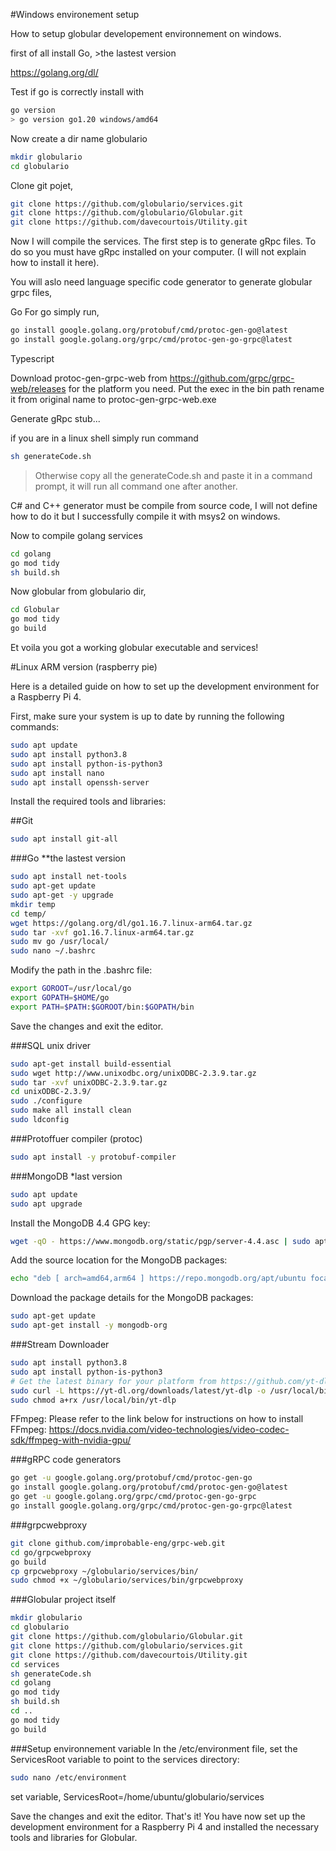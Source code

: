 

#Windows environement setup

How to setup globular developement environnement on windows.

first of all install Go, >the lastest version

https://golang.org/dl/

Test if go is correctly install with 
```bash
go version
> go version go1.20 windows/amd64
```

Now create a dir name globulario
```bash
mkdir globulario
cd globulario
```

Clone git pojet,
```bash
git clone https://github.com/globulario/services.git
git clone https://github.com/globulario/Globular.git
git clone https://github.com/davecourtois/Utility.git
```

Now I will compile the services. The first step is to generate gRpc files.
To do so you must have gRpc installed on your computer. (I will not explain how to install it here).

You will aslo need language specific code generator to generate globular grpc files,

Go
For go simply run,
```bash
go install google.golang.org/protobuf/cmd/protoc-gen-go@latest
go install google.golang.org/grpc/cmd/protoc-gen-go-grpc@latest
```

Typescript

Download protoc-gen-grpc-web from https://github.com/grpc/grpc-web/releases
for the platform you need. Put the exec in the bin path rename it from original name to protoc-gen-grpc-web.exe

Generate gRpc stub...

if you are in a linux shell simply run command 
```bash
sh generateCode.sh
```

> Otherwise copy all the generateCode.sh and paste it in a command prompt, it will run all command one after another.

C# and C++ generator must be compile from source code, I will not define how to do it but I successfully compile it with msys2 on windows.

Now to compile golang services 
```bash
cd golang
go mod tidy
sh build.sh
```

Now globular from globulario dir,
```bash
cd Globular
go mod tidy
go build
```

Et voila you got a working globular executable and services!

#Linux ARM version (raspberry pie)

Here is a detailed guide on how to set up the development environment for a Raspberry Pi 4.

First, make sure your system is up to date by running the following commands:

```bash
sudo apt update
sudo apt install python3.8
sudo apt install python-is-python3
sudo apt install nano
sudo apt install openssh-server
```

Install the required tools and libraries:

##Git

```bash
sudo apt install git-all
```

###Go **the lastest version

```bash
sudo apt install net-tools
sudo apt-get update
sudo apt-get -y upgrade
mkdir temp
cd temp/
wget https://golang.org/dl/go1.16.7.linux-arm64.tar.gz
sudo tar -xvf go1.16.7.linux-arm64.tar.gz
sudo mv go /usr/local/
sudo nano ~/.bashrc
```

Modify the path in the .bashrc file:
```bash
export GOROOT=/usr/local/go
export GOPATH=$HOME/go
export PATH=$PATH:$GOROOT/bin:$GOPATH/bin
```
Save the changes and exit the editor.

###SQL unix driver
```bash
sudo apt-get install build-essential
sudo wget http://www.unixodbc.org/unixODBC-2.3.9.tar.gz
sudo tar -xvf unixODBC-2.3.9.tar.gz
cd unixODBC-2.3.9/
sudo ./configure
sudo make all install clean
sudo ldconfig
```

###Protoffuer compiler (protoc)

```bash
sudo apt install -y protobuf-compiler
```

###MongoDB *last version
```bash
sudo apt update
sudo apt upgrade
```

Install the MongoDB 4.4 GPG key:
```bash
wget -qO - https://www.mongodb.org/static/pgp/server-4.4.asc | sudo apt-key add -
```

Add the source location for the MongoDB packages:
```bash
echo "deb [ arch=amd64,arm64 ] https://repo.mongodb.org/apt/ubuntu focal/mongodb-org/4.4 multiverse" | sudo tee /etc/apt/sources.list.d/mongodb-org-4.4.list
```

Download the package details for the MongoDB packages:
```bash
sudo apt-get update
sudo apt-get install -y mongodb-org
```

###Stream Downloader

```bash
sudo apt install python3.8
sudo apt install python-is-python3
# Get the latest binary for your platform from https://github.com/yt-dlp/yt-dlp/releases
sudo curl -L https://yt-dl.org/downloads/latest/yt-dlp -o /usr/local/bin/yt-dlp
sudo chmod a+rx /usr/local/bin/yt-dlp
```
FFmpeg:
Please refer to the link below for instructions on how to install FFmpeg:
https://docs.nvidia.com/video-technologies/video-codec-sdk/ffmpeg-with-nvidia-gpu/

###gRPC code generators
```bash
go get -u google.golang.org/protobuf/cmd/protoc-gen-go
go install google.golang.org/protobuf/cmd/protoc-gen-go@latest
go get -u google.golang.org/grpc/cmd/protoc-gen-go-grpc
go install google.golang.org/grpc/cmd/protoc-gen-go-grpc@latest
```

###grpcwebproxy
```bash
git clone github.com/improbable-eng/grpc-web.git
cd go/grpcwebproxy
go build
cp grpcwebproxy ~/globulario/services/bin/
sudo chmod +x ~/globulario/services/bin/grpcwebproxy
```

###Globular project itself
```bash
mkdir globulario
cd globulario
git clone https://github.com/globulario/Globular.git
git clone https://github.com/globulario/services.git
git clone https://github.com/davecourtois/Utility.git
cd services
sh generateCode.sh
cd golang
go mod tidy
sh build.sh
cd ..
go mod tidy
go build
```

###Setup environnement variable
In the /etc/environment file, set the ServicesRoot variable to point to the services directory:

```bash
sudo nano /etc/environment
```

set variable, ServicesRoot=/home/ubuntu/globulario/services

Save the changes and exit the editor.
That's it! You have now set up the development environment for a Raspberry Pi 4 and installed the necessary tools and libraries for Globular.
